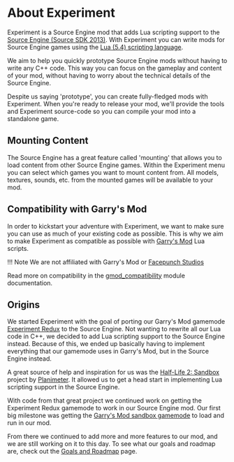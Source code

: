 # About Experiment

Experiment is a Source Engine mod that adds Lua scripting support to the [Source Engine (Source SDK 2013)](https://developer.valvesoftware.com/wiki/Source_SDK_2013).
With Experiment you can write mods for Source Engine games using the [Lua (5.4) scripting language](https://www.lua.org/).

We aim to help you quickly prototype Source Engine mods without having to write any C++ code.
This way you can focus on the gameplay and content of your mod, without having to worry about the technical details of the Source Engine.

Despite us saying 'prototype', you can create fully-fledged mods with Experiment.
When you're ready to release your mod, we'll provide the tools and Experiment source-code so you can compile your mod into a standalone game.

## Mounting Content

The Source Engine has a great feature called 'mounting' that allows you to load content from other Source Engine games.
Within the Experiment menu you can select which games you want to mount content from.
All models, textures, sounds, etc. from the mounted games will be available to your mod.

## Compatibility with Garry's Mod

In order to kickstart your adventure with Experiment, we want to make sure you can use as much of your existing code as possible.
This is why we aim to make Experiment as compatible as possible with [Garry's Mod](https://gmod.facepunch.com/) Lua scripts.

!!! Note
    We are not affiliated with Garry's Mod or [Facepunch Studios](https://facepunch.com/)

Read more on compatibility in the [gmod_compatibility](../modules/gmod_compatibility.md) module documentation.

## Origins

We started Experiment with the goal of porting our Garry's Mod gamemode [Experiment Redux](https://github.com/luttje/gmod-experiment-redux) to the Source Engine.
Not wanting to rewrite all our Lua code in C++, we decided to add Lua scripting support to the Source Engine instead.
Because of this, we ended up basically having to implement everything that our gamemode uses in Garry's Mod, but in the Source Engine instead.

A great source of help and inspiration for us was the [Half-Life 2: Sandbox](https://github.com/Planimeter/hl2sb-src) project by [Planimeter](https://www.planimeter.org/).
It allowed us to get a head start in implementing Lua scripting support in the Source Engine.

With code from that great project we continued work on getting the Experiment Redux gamemode to work in our Source Engine mod.
Our first big milestone was getting the [Garry's Mod sandbox gamemode](https://github.com/Facepunch/garrysmod/tree/54933ee83bcb52cbf7436d380a079e9f10d161fb/garrysmod/gamemodes/sandbox) to load and run in our mod.

From there we continued to add more and more features to our mod, and we are still working on it to this day.
To see what our goals and roadmap are, check out the [Goals and Roadmap](../general/goals-and-roadmap.md) page.
